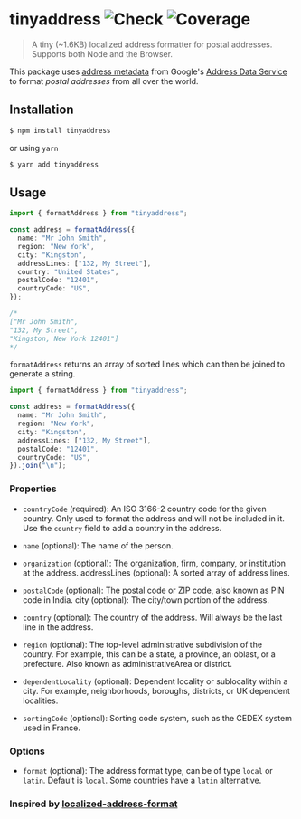 # tinyaddress ![Check](https://github.com/alizeait/tinyaddress/workflows/Check/badge.svg) ![Coverage](https://img.shields.io/codecov/c/github/alizeait/tinyaddress)

> A tiny (~1.6KB) localized address formatter for postal addresses. Supports both Node and the Browser.

This package uses [address metadata](https://github.com/google/libaddressinput/wiki/AddressValidationMetadata)
from Google's [Address Data Service](https://chromium-i18n.appspot.com/ssl-address/data) to format _postal addresses_ from all over the world.

## Installation

```bash
$ npm install tinyaddress
```

or using `yarn`

```bash
$ yarn add tinyaddress
```

## Usage

```ts
import { formatAddress } from "tinyaddress";

const address = formatAddress({
  name: "Mr John Smith",
  region: "New York",
  city: "Kingston",
  addressLines: ["132, My Street"],
  country: "United States",
  postalCode: "12401",
  countryCode: "US",
});

/* 
["Mr John Smith",
"132, My Street",
"Kingston, New York 12401"]
*/
```

`formatAddress` returns an array of sorted lines which can then be joined to generate a string.

```ts
import { formatAddress } from "tinyaddress";

const address = formatAddress({
  name: "Mr John Smith",
  region: "New York",
  city: "Kingston",
  addressLines: ["132, My Street"],
  postalCode: "12401",
  countryCode: "US",
}).join("\n");
```

### Properties

- `countryCode` (required): An ISO 3166-2 country code for the given country. Only used to format the address and will not be included in it. Use the `country` field to add a country in the address.

- `name` (optional): The name of the person.

- `organization` (optional): The organization, firm, company, or institution at the address.
  addressLines (optional): A sorted array of address lines.

- `postalCode` (optional): The postal code or ZIP code, also known as PIN code in India.
  city (optional): The city/town portion of the address.

- `country` (optional): The country of the address. Will always be the last line in the address.

- `region` (optional): The top-level administrative subdivision of the country. For example, this can be a state, a province, an oblast, or a prefecture. Also known as administrativeArea or district.

- `dependentLocality` (optional): Dependent locality or sublocality within a city. For example, neighborhoods, boroughs, districts, or UK dependent localities.

- `sortingCode` (optional): Sorting code system, such as the CEDEX system used in France.

### Options

- `format` (optional): The address format type, can be of type `local` or `latin`.
  Default is `local`. Some countries have a `latin` alternative.

### Inspired by [localized-address-format](https://github.com/DASPRiD/localized-address-format)
